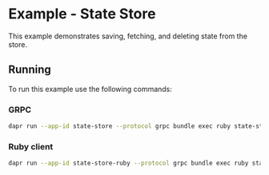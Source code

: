 # Example - State Store

This example demonstrates saving, fetching, and deleting state from the store.

## Running

To run this example use the following commands:

### GRPC

```bash
dapr run --app-id state-store --protocol grpc bundle exec ruby state-store.rb
```

### Ruby client

```bash
dapr run --app-id state-store-ruby --protocol grpc bundle exec ruby state-store-ruby.rb
```